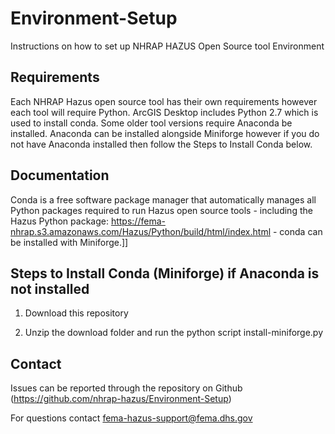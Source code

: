 # Environment-Setup
Instructions on how to set up NHRAP HAZUS Open Source tool Environment

## Requirements

Each NHRAP Hazus open source tool has their own requirements however each tool will require Python. ArcGIS Desktop includes Python 2.7 which is used to install conda. Some older tool versions require Anaconda be installed. Anaconda can be installed alongside Miniforge however if you do not have Anaconda installed then follow the Steps to Install Conda below.

## Documentation

Conda is a free software package manager that automatically manages all Python packages required to run Hazus open source tools - including the Hazus Python package: https://fema-nhrap.s3.amazonaws.com/Hazus/Python/build/html/index.html - conda can be installed with Miniforge.]]


## Steps to Install Conda (Miniforge) if Anaconda is not installed

1. Download this repository

2. Unzip the download folder and run the python script install-miniforge.py


## Contact

Issues can be reported through the repository on Github (https://github.com/nhrap-hazus/Environment-Setup)

For questions contact fema-hazus-support@fema.dhs.gov
